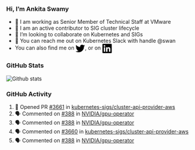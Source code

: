 ### Hi, I’m Ankita Swamy

- 💼 I am working as Senior Member of Technical Staff at VMware
- 👀 I am an active contributor to SIG cluster lifecycle 
- 💞️ I’m looking to collaborate on Kubernetes and SIGs
- 💬 You can reach me out on Kubernetes Slack with handle @swan
- You can also find me on <a href="https://twitter.com/SwamyAnkita" target="blank"><img align="center" src="https://raw.githubusercontent.com/Ankitasw/Ankitasw/master/svg/twitter.svg" alt="Ankitasw" height="25" width="25" color="#1DA1f2" /></a>, or on <a href="https://www.linkedin.com/in/Ankitaswamy/" target="blank"><img align="center" src="https://raw.githubusercontent.com/Ankitasw/Ankitasw/master/svg/linkedin.svg" alt="Ankitasw" height="25" width="25" /></a>

### GitHub Stats
![Github stats](https://github-readme-stats.vercel.app/api?username=Ankitasw&count_private=true&show_icons=true&theme=tokyonight)

### GitHub Activity 
<!--START_SECTION:activity-->
1. 💪 Opened PR [#3661](https://github.com/kubernetes-sigs/cluster-api-provider-aws/pull/3661) in [kubernetes-sigs/cluster-api-provider-aws](https://github.com/kubernetes-sigs/cluster-api-provider-aws)
2. 🗣 Commented on [#388](https://github.com/NVIDIA/gpu-operator/issues/388) in [NVIDIA/gpu-operator](https://github.com/NVIDIA/gpu-operator)
3. 🗣 Commented on [#388](https://github.com/NVIDIA/gpu-operator/issues/388) in [NVIDIA/gpu-operator](https://github.com/NVIDIA/gpu-operator)
4. 🗣 Commented on [#3660](https://github.com/kubernetes-sigs/cluster-api-provider-aws/issues/3660) in [kubernetes-sigs/cluster-api-provider-aws](https://github.com/kubernetes-sigs/cluster-api-provider-aws)
5. 🗣 Commented on [#388](https://github.com/NVIDIA/gpu-operator/issues/388) in [NVIDIA/gpu-operator](https://github.com/NVIDIA/gpu-operator)
<!--END_SECTION:activity-->
